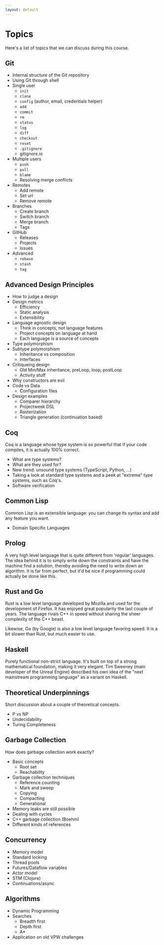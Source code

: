 ```yaml
---
layout: default
---
```

# Topics

Here's a list of topics that we can discuss during this course.

## Git

* Internal structure of the Git repository
* Using Git through shell
* Single user
  * `init`
  * `clone`
  * `config` (author, email, credentials helper)
  * `add`
  * `commit`
  * `rm`
  * `status`
  * `log`
  * `diff`
  * `checkout`
  * `reset`
  * `.gitignore`
  * gitignore.io
* Multiple users
  * `push`
  * `pull`
  * `blame`
  * Resolving merge conflicts
* Remotes
  * Add remote
  * Set url
  * Remove remote
* Branches
  * Create branch
  * Switch branch
  * Merge branch
  * Tags
* GitHub
  * Releases
  * Projects
  * Issues
* Advanced
  * `rebase`
  * `stash`
  * `tag`

## Advanced Design Principles

* How to judge a design
* Design metrics
  * Efficiency
  * Static analysis
  * Extensibility
* Language agnostic design
  * Think in concepts, not language features
  * Project concepts on language at hand
  * Each language is a source of concepts
* Type polymorphism
* Subtype polymorphism
  * Inheritance vs composition
  * Interfaces
* Critiqueing design
  * Old Min/Max inheritance, preLoop, loop, postLoop
  * Activity stuff
* Why constructors are evil
* Code vs Data
  * Configuration files
* Design examples
  * Comparer hierarchy
  * Projectweek DSL
  * Rasterization
  * Triangle generation (continuation based)

## Coq

Coq is a language whose type system is so powerful that
if your code compiles, it is actually 100% correct.

* What are type systems?
* What are they used for?
* New trend: unsound type systems (TypeScript, Python, ...)
* Taking a look at standard type systems and a peek at "extreme" type systems, such as Coq's.
* Software verification

## Common Lisp

Common Lisp is an extensible language: you can change its syntax and add any feature you want.

* Domain Specific Languages

## Prolog

A very high level language that is quite different from 'regular' languages.
The idea behind it is to simply write down the constraints and have
the machine find a solution, thereby avoiding the need to write down an algorithm.
It is far from perfect, but it'd be nice if programming could actually be done like this.

## Rust and Go

Rust is a low level language developed by Mozilla and used for the development of Firefox.
It has enjoyed great popularity the last couple of years.
The language rivals C++ in speed without sharing the sheer complexity of the C++ beast.

Likewise, Go (by Google) is also a low level language favoring speed.
It is a bit slower than Rust, but much easier to use.

## Haskell

Purely functional non-strict language. It's built on top of a strong mathematical
foundation, making it very elegant. Tim Sweeney (main developer of the
Unreal Engine) described his own idea of the "next mainstream programming language"
as a variant on Haskell.

## Theoretical Underpinnings

Short discussion about a couple of theoretical concepts.

* P vs NP
* Undecidability
* Turing Completeness

## Garbage Collection

How does garbage collection work exactly?

* Basic concepts
  * Root set
  * Reachability
* Garbage collection techniques
  * Reference counting
  * Mark and sweep
  * Copying
  * Compacting
  * Generational
* Memory leaks are still possible
* Dealing with cycles
* C++ garbage collection (Boehm)
* Different kinds of references

## Concurrency

* Memory model
* Standard locking
* Thread pools
* Futures/Dataflow variables
* Actor model
* STM (Clojure)
* Continuations/async

## Algorithms

* Dynamic Programming
* Searches
  * Breadth first
  * Depth first
  * A*
* Application on old VPW challenges
